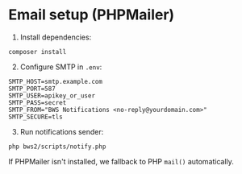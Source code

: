 # Email setup (PHPMailer)

1) Install dependencies:
```
composer install
```

2) Configure SMTP in `.env`:
```
SMTP_HOST=smtp.example.com
SMTP_PORT=587
SMTP_USER=apikey_or_user
SMTP_PASS=secret
SMTP_FROM="BWS Notifications <no-reply@yourdomain.com>"
SMTP_SECURE=tls
```

3) Run notifications sender:
```
php bws2/scripts/notify.php
```

If PHPMailer isn't installed, we fallback to PHP `mail()` automatically.
